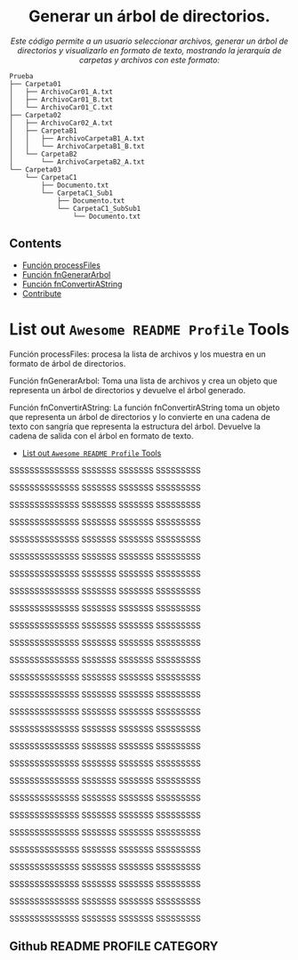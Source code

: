 <h1 align="center">Generar un árbol de directorios.</h1>
<p align="center"><i>Este código permite a un usuario seleccionar archivos, generar un árbol de directorios y visualizarlo en formato de texto, mostrando la jerarquía de carpetas y archivos con este formato:</i></p>


```
Prueba
├── Carpeta01
│   ├── ArchivoCar01_A.txt
│   ├── ArchivoCar01_B.txt
│   └── ArchivoCar01_C.txt
├── Carpeta02
│   ├── ArchivoCar02_A.txt
│   ├── CarpetaB1
│   │   ├── ArchivoCarpetaB1_A.txt
│   │   └── ArchivoCarpetaB1_B.txt
│   └── CarpetaB2
│       └── ArchivoCarpetaB2_A.txt
└── Carpeta03
    └── CarpetaC1
        ├── Documento.txt
        └── CarpetaC1_Sub1
            ├── Documento.txt
            └── CarpetaC1_SubSub1
                └── Documento.txt
```

## Contents
  - [Función processFiles](#github-readme-profile-category)
  - [Función fnGenerarArbol](#list-out-awesome-readme-profile-tools)
  - [Función fnConvertirAString](#list-out-awesome-readme-profile-articles)
  - [Contribute](#contribute)


# List out `Awesome README Profile` Tools

Función processFiles:
procesa la lista de archivos y los muestra en un formato de árbol de directorios.

Función fnGenerarArbol:
Toma una lista de archivos y crea un objeto que representa un árbol de directorios y devuelve el árbol generado.


Función fnConvertirAString:
La función fnConvertirAString toma un objeto que representa un árbol de directorios y lo convierte en una cadena de texto con sangría que representa la estructura del árbol.
Devuelve la cadena de salida con el árbol en formato de texto.



 - [List out `Awesome README Profile` Tools](#list-out-awesome-readme-profile-tools)


SSSSSSSSSSSSSS
SSSSSSS
SSSSSSS
SSSSSSSSS

SSSSSSSSSSSSSS
SSSSSSS
SSSSSSS
SSSSSSSSS

SSSSSSSSSSSSSS
SSSSSSS
SSSSSSS
SSSSSSSSS

SSSSSSSSSSSSSS
SSSSSSS
SSSSSSS
SSSSSSSSS

SSSSSSSSSSSSSS
SSSSSSS
SSSSSSS
SSSSSSSSS

SSSSSSSSSSSSSS
SSSSSSS
SSSSSSS
SSSSSSSSS

SSSSSSSSSSSSSS
SSSSSSS
SSSSSSS
SSSSSSSSS

SSSSSSSSSSSSSS
SSSSSSS
SSSSSSS
SSSSSSSSS

SSSSSSSSSSSSSS
SSSSSSS
SSSSSSS
SSSSSSSSS

SSSSSSSSSSSSSS
SSSSSSS
SSSSSSS
SSSSSSSSS

SSSSSSSSSSSSSS
SSSSSSS
SSSSSSS
SSSSSSSSS

SSSSSSSSSSSSSS
SSSSSSS
SSSSSSS
SSSSSSSSS

SSSSSSSSSSSSSS
SSSSSSS
SSSSSSS
SSSSSSSSS

SSSSSSSSSSSSSS
SSSSSSS
SSSSSSS
SSSSSSSSS

SSSSSSSSSSSSSS
SSSSSSS
SSSSSSS
SSSSSSSSS

SSSSSSSSSSSSSS
SSSSSSS
SSSSSSS
SSSSSSSSS

SSSSSSSSSSSSSS
SSSSSSS
SSSSSSS
SSSSSSSSS

SSSSSSSSSSSSSS
SSSSSSS
SSSSSSS
SSSSSSSSS

SSSSSSSSSSSSSS
SSSSSSS
SSSSSSS
SSSSSSSSS

SSSSSSSSSSSSSS
SSSSSSS
SSSSSSS
SSSSSSSSS

SSSSSSSSSSSSSS
SSSSSSS
SSSSSSS
SSSSSSSSS

SSSSSSSSSSSSSS
SSSSSSS
SSSSSSS
SSSSSSSSS

SSSSSSSSSSSSSS
SSSSSSS
SSSSSSS
SSSSSSSSS

SSSSSSSSSSSSSS
SSSSSSS
SSSSSSS
SSSSSSSSS

SSSSSSSSSSSSSS
SSSSSSS
SSSSSSS
SSSSSSSSS

SSSSSSSSSSSSSS
SSSSSSS
SSSSSSS
SSSSSSSSS

SSSSSSSSSSSSSS
SSSSSSS
SSSSSSS
SSSSSSSSS



## Github README PROFILE CATEGORY




